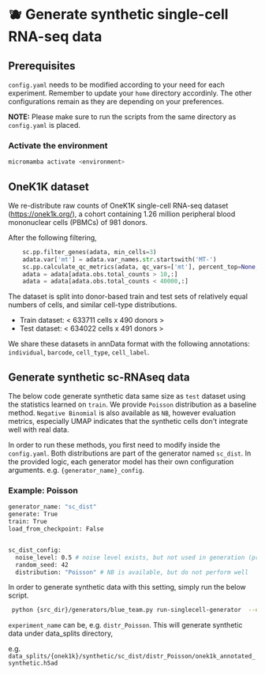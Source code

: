 # :blueberries: Generate synthetic single-cell RNA-seq data 

## Prerequisites

`config.yaml` needs to be modified according to your need for each experiment. Remember to update your `home` directory accordinly. The other configurations remain as they are depending on your preferences. 

**NOTE:** Please make sure to run the scripts from the same directory as `config.yaml` is placed. 

### Activate the environment

```bash
micromamba activate <environment>
```

## OneK1K dataset

We re-distribute raw counts of OneK1K single-cell RNA-seq dataset (https://onek1k.org/), a cohort containing 1.26 million peripheral blood mononuclear cells (PBMCs) of 981 donors. 

After the following filtering, 
```python 
    sc.pp.filter_genes(adata, min_cells=3) 
    adata.var['mt'] = adata.var_names.str.startswith('MT-')
    sc.pp.calculate_qc_metrics(adata, qc_vars=['mt'], percent_top=None, log1p=False, inplace=True)
    adata = adata[adata.obs.total_counts > 10,:]
    adata = adata[adata.obs.total_counts < 40000,:]
```

The dataset is split into donor-based train and test sets of relatively equal numbers of cells, and similar cell-type distributions.

- Train dataset: < 633711 cells x 490 donors > 
- Test dataset:  < 634022 cells x 491 donors > 

We share these datasets in annData format with the following annotations: `individual`, `barcode`, `cell_type`, `cell_label`. 


## Generate synthetic sc-RNAseq data 
The below code generate synthetic data same size as `test` dataset using the statistics learned on `train`. We provide `Poisson` distribution as a baseline method.  `Negative Binomial` is also available as `NB`, however evaluation metrics, especially UMAP indicates that the synthetic cells don't integrate well with real data. 

In order to run these methods, you first need to modify inside the ``config.yaml``. Both distributions are part of the generator named `sc_dist`. In the provided logic, each generator model has their own configuration arguments. e.g. ``{generator_name}_config``. 

 ### Example: Poisson

```bash
generator_name: "sc_dist"
generate: True
train: True
load_from_checkpoint: False


sc_dist_config:
  noise_level: 0.5 # noise level exists, but not used in generation (provided as an example in case you want to use)
  random_seed: 42
  distribution: "Poisson" # NB is available, but do not perform well

```

In order to generate synthetic data with this setting, simply run the below script. 

```bash
 python {src_dir}/generators/blue_team.py run-singlecell-generator  --experiment_name {experiment_name}
```

`experiment_name` can be, e.g. `distr_Poisson`.  This will generate synthetic data  under data_splits directory,

e.g. ``data_splits/{onek1k}/synthetic/sc_dist/distr_Poisson/onek1k_annotated_synthetic.h5ad``

